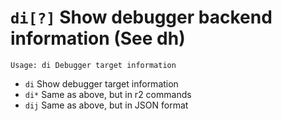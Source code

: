 <!-- TITLE: di -->

#  `di[?]` Show debugger backend information (See dh)


```
Usage: di Debugger target information
```


- `di` Show debugger target information
- `di*` Same as above, but in r2 commands
- `dij` Same as above, but in JSON format

<p hidden>di di* dij</p>